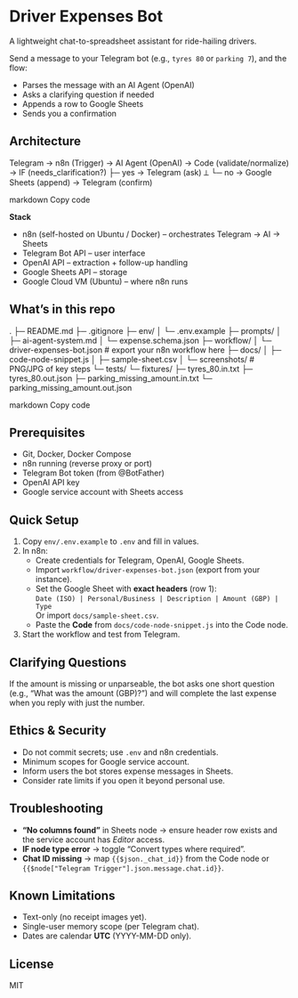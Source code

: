 # Driver Expenses Bot

A lightweight chat-to-spreadsheet assistant for ride-hailing drivers.

Send a message to your Telegram bot (e.g., `tyres 80` or `parking 7`), and the flow:

- Parses the message with an AI Agent (OpenAI)
- Asks a clarifying question if needed
- Appends a row to Google Sheets
- Sends you a confirmation

## Architecture

Telegram → n8n (Trigger)
→ AI Agent (OpenAI)
→ Code (validate/normalize)
→ IF (needs_clarification?)
├─ yes → Telegram (ask) ⟂
└─ no → Google Sheets (append) → Telegram (confirm)

markdown
Copy code

**Stack**

- n8n (self-hosted on Ubuntu / Docker) – orchestrates Telegram → AI → Sheets  
- Telegram Bot API – user interface  
- OpenAI API – extraction + follow-up handling  
- Google Sheets API – storage  
- Google Cloud VM (Ubuntu) – where n8n runs

## What’s in this repo

.
├─ README.md
├─ .gitignore
├─ env/
│ └─ .env.example
├─ prompts/
│ ├─ ai-agent-system.md
│ └─ expense.schema.json
├─ workflow/
│ └─ driver-expenses-bot.json # export your n8n workflow here
├─ docs/
│ ├─ code-node-snippet.js
│ ├─ sample-sheet.csv
│ └─ screenshots/ # PNG/JPG of key steps
└─ tests/
└─ fixtures/
├─ tyres_80.in.txt
├─ tyres_80.out.json
├─ parking_missing_amount.in.txt
└─ parking_missing_amount.out.json

markdown
Copy code

## Prerequisites

- Git, Docker, Docker Compose
- n8n running (reverse proxy or port)
- Telegram Bot token (from @BotFather)
- OpenAI API key
- Google service account with Sheets access

## Quick Setup

1. Copy `env/.env.example` to `.env` and fill in values.  
2. In n8n:
   - Create credentials for Telegram, OpenAI, Google Sheets.
   - Import `workflow/driver-expenses-bot.json` (export from your instance).
   - Set the Google Sheet with **exact headers** (row 1):  
     `Date (ISO) | Personal/Business | Description | Amount (GBP) | Type`  
     Or import `docs/sample-sheet.csv`.
   - Paste the **Code** from `docs/code-node-snippet.js` into the Code node.
3. Start the workflow and test from Telegram.

## Clarifying Questions

If the amount is missing or unparseable, the bot asks one short question (e.g., “What was the amount (GBP)?”) and will complete the last expense when you reply with just the number.

## Ethics & Security

- Do not commit secrets; use `.env` and n8n credentials.
- Minimum scopes for Google service account.
- Inform users the bot stores expense messages in Sheets.
- Consider rate limits if you open it beyond personal use.

## Troubleshooting

- **“No columns found”** in Sheets node → ensure header row exists and the service account has *Editor* access.  
- **IF node type error** → toggle “Convert types where required”.  
- **Chat ID missing** → map `{{$json._chat_id}}` from the Code node or `{{$node["Telegram Trigger"].json.message.chat.id}}`.

## Known Limitations

- Text-only (no receipt images yet).
- Single-user memory scope (per Telegram chat).
- Dates are calendar **UTC** (YYYY-MM-DD only).

## License

MIT
